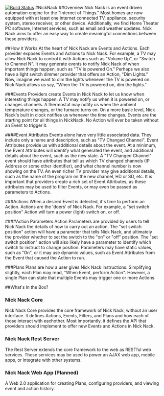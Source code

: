 [![Build Status](https://drone.io/github.com/kmbulebu/NickNack/status.png)](https://drone.io/github.com/kmbulebu/NickNack/latest)
#NickNack 
##Overview
Nick Nack is an event driven automation engine for the "Internet of Things." Most homes are now equipped with at least one internet connected TV, appliance, security system, stereo receiver, or other device. Additionally, we find Home Theater PC software, Internet services, such as email and weather updates.  Nick Nack aims to offer an easy way to create meaningful connections between these providers.

##How it Works
At the heart of Nick Nack are Events and Actions. Each provider exposes Events and Actions to Nick Nack. For example, a TV may allow Nick Nack to control it with Actions such as "Volume Up", or "Switch to Channel N". It may generate events to notify Nick Nack of when important things happen, such as "TV is powered On." Perhaps we also have a light switch dimmer provider that offers an Action, "Dim Lights." Now, imagine we want to dim the lights whenever the TV is powered on. Nick Nack allows us say, "When the TV is powered on, dim the lights."

###Events
Providers create Events in Nick Nack to let us know when interesting things happen. A TV may notify us when it is powered on, or changes channels. A thermostat may notify us when the ambient temperature changes, or the furnace turns on. On a more basic level, Nick Nack's built in clock notifies us whenever the time changes.  Events are the starting point for all things in NickNack. No Action will ever be taken without an Event to trigger it.

####Event Attributes
Events alone have very little associated data. They include only a name and description, such as "TV Changed Channel". Event Attributes provide us with additional details about the event. At a minimum, the Event Attributes will identify what generated the event, and additional details about the event, such as the new state. A "TV Changed Channel" event should have attributes that tell us which TV changed channels (IP Address or some other identifier), and what channel number is now showing on the TV. An even richer TV provider may give additional details, such as the name of the program on the new channel, HD or SD, etc. It is important that providers create a rich set of Event Attributes, as these attributes may be used to filter Events, or may even be passed as parameters to Actions. 

###Actions
When a desired Event is detected, it's time to perform an Action. Actions are the 'doers' of Nick Nack. For example, a "set switch position" Action will turn a power (light) switch on, or off.

####Action Parameters
Action Parameters are provided by users to tell Nick Nack the details of how to carry out an action. The "set switch position" action will have a parameter that tells Nick Nack, and ultimately the provider whether to set the switch to the "on" or "off" position. The "set switch position" action will also likely have a parameter to identify which switch to instruct to change position. Parameters may have static values, such as "On", or it may use dynamic values, such as Event Attributes from the Event that caused the Action to run. 

###Plans
Plans are how a user gives Nick Nack instructions. Simplifying slightly, each Plan may read, "When Event, perform Action". However, a single Plan can state that multiple Events may trigger one or more Actions. 

##What's In the Box?

### Nick Nack Core
Nick Nack Core provides the core framework of Nick Nack, without an user interface. It defines Actions, Events, Filters, and Plans and how each of those interact with eachother. Most importantly, it defines the API that providers should implement to offer new Events and Actions in Nick Nack. 

### Nick Nack Rest Server
The Rest Server extends the core framework to the web as RESTful web services. These services may be used to power an AJAX web app, mobile apps, or integrate with other systems. 

### Nick Nack Web App (Planned)
A Web 2.0 application for creating Plans, configuring providers, and viewing event and action history. 


